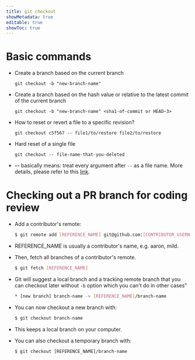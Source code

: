 ```yaml
---
title: git checkout
showMetadata: true
editable: true
showToc: true
---
```


# Basic commands
- Create a branch based on the current branch
  ```
  git checkout -b "new-branch-name"
  ```

- Create a branch based on the hash value or relative to the latest commit of the current branch
  ```
  git checkout -b "new-branch-name" <sha1-of-commit or HEAD~3>
  ```

- How to reset or revert a file to a specific revision?
  ```
  git checkout c5f567 -- file1/to/restore file2/to/restore
  ```
- Hard reset of a single file
  ```
  git checkout -- file-name-that-you-deleted
  ```
- **--** basically means: treat every argument after `--` as a file name.
  More details, please refer to this [link](https://stackoverflow.com/a/6561160/1872200).

# Checking out a PR branch for coding review
- Add a contributor's remote:
  ```sh
  $ git remote add [REFERENCE_NAME] git@github.com:[CONTRIBUTOR_USERNAME]/[REPOSITORY].github.io.git
  ```

- REFERENCE_NAME is usually a contributor's name, e.g. aaron, mild.
- Then, fetch all branches of a contributor's remote.
  ```sh
  $ git fetch [REFERENCE_NAME]
  ```

- Git will suggest a local branch and a tracking remote branch that you can checkout later without `-b` option which you can't do in other cases"
  ```sh
  * [new branch] branch-name -> [REFERENCE_NAME]/branch-name
  ```

- You can now checkout a new branch with:
  ```sh
  $ git checkout branch-name
  ```

- This keeps a local branch on your computer.
- You can also checkout a temporary branch with:
  ```
  $ git checkout [REFERENCE_NAME]/branch-name
  ```

